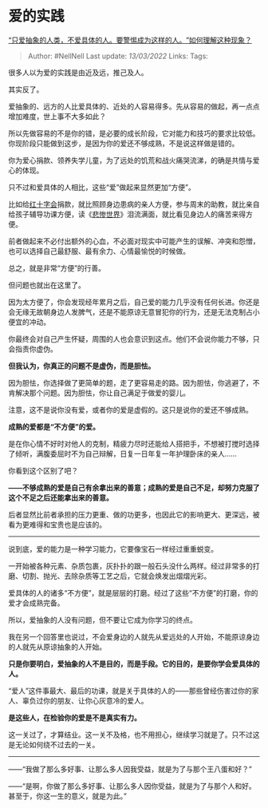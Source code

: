 # 爱的实践
[“只爱抽象的人类，不爱具体的人。要警惕成为这样的人。​”如何理解这种现象？](https://www.zhihu.com/question/471922836/answer/2381004386)

> Author: #NellNell 
Last update: *13/03/2022* 
Links:
Tags: 
  

很多人以为爱的实践是由近及远，推己及人。

其实反了。

爱抽象的、远方的人比爱具体的、近处的人容易得多。先从容易的做起，再一点点增加难度，世上事不大多如此？

所以先做容易的不是你的错，是必要的成长阶段，它对能力和技巧的要求比较低。你现阶段只能做到这步，是因为你的爱还不够成熟，不是说这样做是错的。

你为爱心捐款、领养失学儿童，为了远处的饥荒和战火痛哭流涕，的确是共情与爱心的体现。

只不过和爱具体的人相比，这些“爱”做起来显然更加“方便”。

比如给[红十字会](https://www.zhihu.com/search?q=%E7%BA%A2%E5%8D%81%E5%AD%97%E4%BC%9A&search_source=Entity&hybrid_search_source=Entity&hybrid_search_extra=%7B%22sourceType%22%3A%22answer%22%2C%22sourceId%22%3A2381004386%7D)捐款，就比照顾身边患病的亲人方便，参与周末的助教，就比亲自给孩子辅导功课方便，读《[悲惨世界](https://www.zhihu.com/search?q=%E6%82%B2%E6%83%A8%E4%B8%96%E7%95%8C&search_source=Entity&hybrid_search_source=Entity&hybrid_search_extra=%7B%22sourceType%22%3A%22answer%22%2C%22sourceId%22%3A2381004386%7D)》泪流满面，就比看见身边人的痛苦来得方便。

前者做起来不必付出额外的心血，不必面对现实中可能产生的误解、冲突和怨憎，也可以选择自己最舒服、最有余力、心情最愉悦的时候做。

总之，就是非常“方便”的行善。

但问题也就出在这里了。

因为太方便了，你会发现经年累月之后，自己爱的能力几乎没有任何长进。你还是会无缘无故朝身边人发脾气，还是不能原谅无意冒犯你的行为，还是无法克制占小便宜的冲动。

你最终会对自己产生怀疑，周围的人也会意识到这点。他们不会说你能力不够，只会指责你虚伪。

**但我认为，你真正的问题不是虚伪，而是胆怯。**

因为胆怯，你选择做了更简单的题，走了更容易走的路。因为胆怯，你逃避了，不肯解决那个问题。因为胆怯，你让自己满足于做爱的婴儿。

注意，这不是说你没有爱，或者你的爱是虚假的。这只是说你的爱还不够成熟。

**成熟的爱都是“不方便”的爱。**

是在你心情不好时对他人的克制，精疲力尽时还能给人搭把手，不想被打搅时选择了倾听，满腹委屈时不为自己辩解，日复一日年复一年护理卧床的亲人……

你看到这个区别了吧？

**——不够成熟的爱是自己有余拿出来的善意；成熟的爱是自己不足，却努力克服了这个不足之后还能拿出来的善意。**

后者显然比前者承担的压力更重、做的功更多，也因此它的影响更大、更深远，被看为更难得和宝贵也是应该的。

---

说到底，爱的能力是一种学习能力，它要像宝石一样经过重重蜕变。

一开始被各种元素、杂质包裹，灰扑扑的跟一般石头没什么两样。经过非常多的打磨、切割、抛光、去除杂质等工艺之后，它就会焕发出熠熠光彩。

爱具体的人的诸多“不方便”，就是层层的打磨。经过了这些“不方便”的打磨，你的爱才会成熟完备。

所以，爱抽象的人没有问题，但不要让它成为你学习的终点。

我在另一个回答里也说过，不会爱身边的人就先从爱远处的人开始，不能原谅身边的人就先从原谅抽象的人开始。

**只是你要明白，爱抽象的人不是目的，而是手段。它的目的，是要你学会爱具体的人。**

“爱人”这件事最大、最后的功课，就是关于具体的人的——那些曾经伤害过你的家人、辜负过你的朋友、让你心灰意冷的爱人。

**是这些人，在检验你的爱是不是真实有力。**

这一关过了，才算结业。这一关不及格，也不用担心，继续学习就是了。只不过这是无论如何绕不过去的一关。

---

——“我做了那么多好事、让那么多人因我受益，就是为了与那个王八蛋和好？”

——“是啊，你做了那么多好事、让那么多人因你受益，就是为了与那个人和好。甚至于，你这一生的意义，就是为此。”